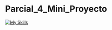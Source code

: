 # Parcial_4_Mini_Proyecto
[![My Skills](https://skillicons.dev/icons?i=html,bootstrap,mysql,php)](https://skillicons.dev)
